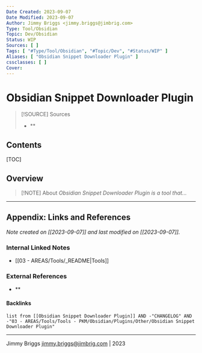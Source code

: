 ```yaml
---
Date Created: 2023-09-07
Date Modified: 2023-09-07
Author: Jimmy Briggs <jimmy.briggs@jimbrig.com>
Type: Tool/Obsidian
Topic: Dev/Obsidian
Status: WIP
Sources: [ ]
Tags: [ "#Type/Tool/Obsidian", "#Topic/Dev", "#Status/WIP" ]
Aliases: [ "Obsidian Snippet Downloader Plugin" ]
cssclasses: [ ]
Cover:
---
```


# Obsidian Snippet Downloader Plugin

> [!SOURCE] Sources
> - **

## Contents

[TOC]

## Overview

> [!NOTE] About
> *Obsidian Snippet Downloader Plugin is a tool that...*

***

## Appendix: Links and References

*Note created on [[2023-09-07]] and last modified on [[2023-09-07]].*

### Internal Linked Notes

- [[03 - AREAS/Tools/_README|Tools]]

### External References

- **

#### Backlinks

```dataview
list from [[Obsidian Snippet Downloader Plugin]] AND -"CHANGELOG" AND -"03 - AREAS/Tools/Tools - PKM/Obsidian/Plugins/Other/Obsidian Snippet Downloader Plugin"
```


***

Jimmy Briggs <jimmy.briggs@jimbrig.com> | 2023

